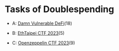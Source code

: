 # Tasks of Doublespending

- A: [Damn Vulnerable DeFi](https://www.damnvulnerabledefi.xyz/)(18)

- B: [EthTaipei CTF 2023](https://github.com/dinngo/ETHTaipei-war-room/)(5)

- C: [Openzeppelin CTF 2023](https://github.com/OpenZeppelin/ctf-2024)(9)
